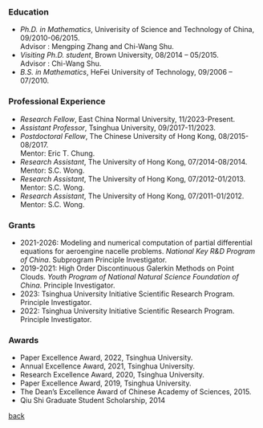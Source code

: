 ### Education

- _Ph.D. in Mathematics_, Univerisity of Science and Technology of China, 09/2010-06/2015.   
   Advisor : Mengping Zhang and Chi-Wang Shu.
- _Visiting Ph.D. student_, Brown University, 08/2014 – 05/2015.                      
   Advisor : Chi-Wang Shu.
- _B.S. in Mathematics_, HeFei University of Technology, 09/2006 – 07/2010.

### Professional Experience
- _Research Fellow_, East China Normal University, 11/2023-Present.
- _Assistant Professor_, Tsinghua University,  09/2017-11/2023.
- _Postdoctoral Fellow_, The Chinese University of Hong Kong, 08/2015-08/2017.          
  Mentor: Eric T. Chung.
- _Research Assistant_, The University of Hong Kong, 07/2014-08/2014. Mentor: S.C. Wong.
- _Research Assistant_, The University of Hong Kong, 07/2012-01/2013. Mentor: S.C. Wong.
- _Research Assistant_, The University of Hong Kong, 07/2011-01/2012. Mentor: S.C. Wong.

### Grants
- 2021-2026: Modeling and numerical computation of partial differential equations for aeroengine nacelle problems. _National Key R&D Program of China_. Subprogram Principle Investigator.
- 2019-2021: High Order Discontinuous Galerkin Methods on Point Clouds. _Youth Program of National Natural Science Foundation of China_. Principle Investigator.
- 2023: Tsinghua University Initiative Scientific Research Program. Principle Investigator.
- 2022: Tsinghua University Initiative Scientific Research Program. Principle Investigator.
  
### Awards 
- Paper Excellence Award, 2022, Tsinghua University.
- Annual Excellence Award, 2021, Tsinghua University.
- Research Excellence Award, 2020, Tsinghua University.
- Paper Excellence Award, 2019, Tsinghua University.
- The Dean’s Excellence Award of Chinese Academy of Sciences, 2015.
- Qiu Shi Graduate Student Scholarship, 2014

[back](README.md)

